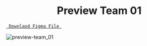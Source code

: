 <h1 align="center">Preview Team 01</h1>

<a align ="center" href="https://github.com/Dezenix/website-screens/blob/main/Team_Section/Team01/Team01.fig "> `  Downlaod Figma File  `</a>


![preview-team_01](https://github.com/Dezenix/website-screens/blob/main/Team_Section/Team01/Preview%20Team%2001.png)
